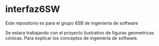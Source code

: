 # interfaz6SW
Este repositorio es para el grupo 6SB de ingeniería de software 

Se estara trabajando con el proyecto ilustrativo de figuras geometricas cónicas. Para explicar los conceptos de ingeniería de software.
